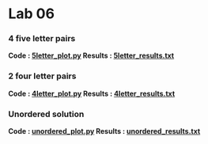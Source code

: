# Lab 06

### 4 five letter pairs
<b> Code <b/>: [5letter_plot.py](5letter_plot.py) 
<b> Results <b/>: [5letter_results.txt](5letter_results.txt)

### 2 four letter pairs
<b> Code <b/>: [4letter_plot.py](4letter_plot.py) 
<b> Results <b/>: [4letter_results.txt](4letter_results.txt)

### Unordered solution 
<b> Code <b/>: [unordered_plot.py](unordered_plot.py)
<b> Results <b/>: [unordered_results.txt](unordered_results.txt)
